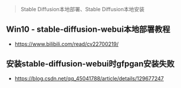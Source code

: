 > Stable Diffusion本地部署、Stable Diffusion本地安装

## Win10 - stable-diffusion-webui本地部署教程
* https://www.bilibili.com/read/cv22700219/

## 安装stable-diffusion-webui时gfpgan安装失败
* https://blog.csdn.net/qq_45041788/article/details/129677247
